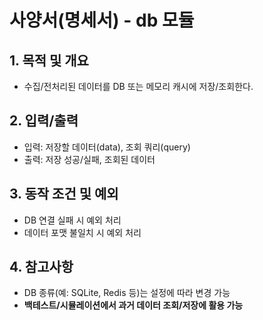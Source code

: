 # 사양서(명세서) - db 모듈

## 1. 목적 및 개요
- 수집/전처리된 데이터를 DB 또는 메모리 캐시에 저장/조회한다.

## 2. 입력/출력
- 입력: 저장할 데이터(data), 조회 쿼리(query)
- 출력: 저장 성공/실패, 조회된 데이터

## 3. 동작 조건 및 예외
- DB 연결 실패 시 예외 처리
- 데이터 포맷 불일치 시 예외 처리

## 4. 참고사항
- DB 종류(예: SQLite, Redis 등)는 설정에 따라 변경 가능 
- **백테스트/시뮬레이션에서 과거 데이터 조회/저장에 활용 가능** 